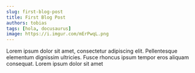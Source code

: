 ```yaml
---
slug: first-blog-post
title: First Blog Post
authors: tobias
tags: [hola, docusaurus]
image: https://i.imgur.com/mErPwqL.png
---
```


Lorem ipsum dolor sit amet, consectetur adipiscing elit. Pellentesque elementum dignissim ultricies. Fusce rhoncus ipsum tempor eros aliquam consequat. Lorem ipsum dolor sit amet
